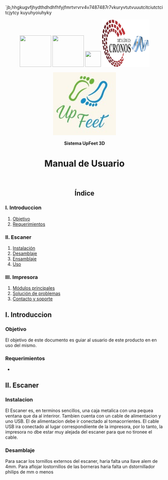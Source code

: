 ´jb,hhgkugvfjhydthdhdhfhfyjfmrtvrvrv4v7487487r7vkuryvtutvuuutcitciutctcitcjytcy kuyuhyoiuhyky<div align = "center">
  <img src="https://www.impatrq.com/assets/logos/logo.png" width="100" height="100">
  <img src="https://upload.wikimedia.org/wikipedia/commons/2/25/ANAC_logo.png" width="100" height="100">
  <img src="https://encrypted-tbn0.gstatic.com/images?q=tbn:ANd9GcSnnRpl_D5yrWwelo9BZSvW-KSqAwYHYDm69Q&s" width="50" height="50">
  <img src="Logos/cropped-Logo-Bandera.png" width="150" height="150">
</div>

<div align = "center">
  <p>
    <img src="Logos/Logo.jpg" width="200">
  </p>
  <p><strong>Sistema UpFeet 3D</strong></p>
  <h1>Manual de Usuario</h1>
  <br>
</div>
<div>
  <h2 align="center">Índice</h2>
  <h3> I. Introduccion</h3>
  <ol>
    <li><a href="#Objetivo">Objetivo</a></li>
    <li><a href="#Requerimientos">Requerimientos</a></li>
  </ol>
  <h3>II. Escaner</h3>
  <ol>
    <li><a href="#instalación">Instalación</a></li>
    <li><a href="#inicio-del-sistema">Desamblaje</a></li>
    <li><a href="#Ensamblaje">Ensamblaje</a></li>
    <li><a href="#uso-general">Uso</a></li>
  </ol>
  <h3> III. Impresora </h3>
  <ol>
    <li><a href="#módulos-principales">Módulos principales</a></li>
    <li><a href="#solución-de-problemas">Solución de problemas</a></li>
    <li><a href="#contacto-y-soporte">Contacto y soporte</a></li>
  </ol>
</div>
<h2>I. Introduccion</h2>
<div id ="Objetivo">
  <h3>Objetivo</h3>
  <p>El objetivo de este documento es guiar al usuario de este producto en en uso del mismo.</p>
</div>
<div>
  <h3> Requerimientos</h3>
  <ul>
    <li></li>
  </ul>
</div>
<h2>II. Escaner</h2>
<div>
  <h3> Instalacion</h3>
  <p>El Escaner es, en terminos sencillos, una caja metalica con una pequea ventana que da al interiror. Tambien cuenta con un cable de alimentacion y uno USB. El de alimentacion debe ir conectado al tomacorrientes. El cable USB ira conectado al lugar correspondiiente de la impresora, por lo tanto, la impresora no dbe estar muy alejada del escaner para que no tironee el cable. </p>
</div>
<div>
  <h3> Desamblaje</h3> 
  <p>Para sacar los tornillos externos del escaner, haria falta una llave alem de 4mm. Para aflojar lostornillos de las borneras haria falta un dstornillador philips de  mm o menos</p>
</div>
